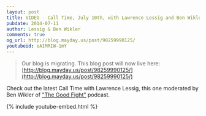 ```yaml
---
layout: post
title: VIDEO - Call Time, July 10th, with Lawrence Lessig and Ben Wikler
pubdate: 2014-07-11
author: Lessig & Ben Wikler
comments: true
og_url: http://blog.mayday.us/post/98259990125/
youtubeid: eAIMRIW-1mY
---
```


> Our blog is migrating.  This blog post will now live here: [http://blog.mayday.us/post/98259990125/](http://blog.mayday.us/post/98259990125/)


Check out the latest Call Time with Lawrence Lessig, this one moderated by Ben Wikler of ["The Good Fight"](http://thegoodfight.fm/) podcast.

{% include youtube-embed.html %}


